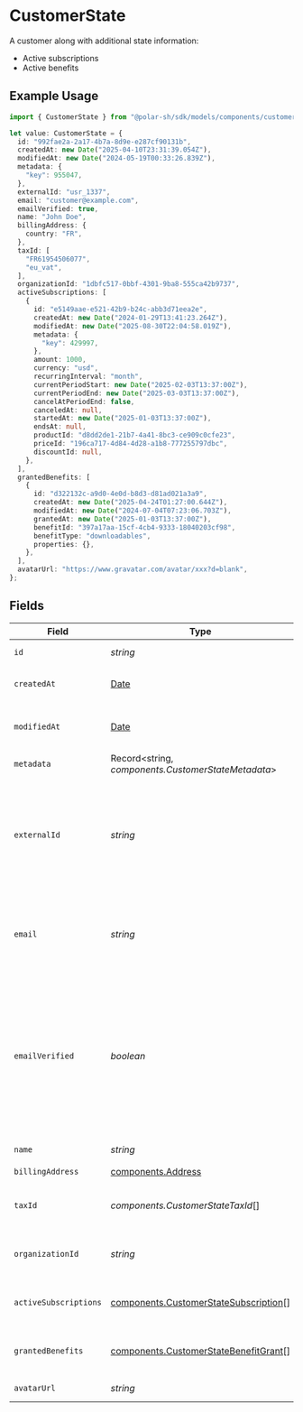 # CustomerState

A customer along with additional state information:

* Active subscriptions
* Active benefits

## Example Usage

```typescript
import { CustomerState } from "@polar-sh/sdk/models/components/customerstate.js";

let value: CustomerState = {
  id: "992fae2a-2a17-4b7a-8d9e-e287cf90131b",
  createdAt: new Date("2025-04-10T23:31:39.054Z"),
  modifiedAt: new Date("2024-05-19T00:33:26.839Z"),
  metadata: {
    "key": 955047,
  },
  externalId: "usr_1337",
  email: "customer@example.com",
  emailVerified: true,
  name: "John Doe",
  billingAddress: {
    country: "FR",
  },
  taxId: [
    "FR61954506077",
    "eu_vat",
  ],
  organizationId: "1dbfc517-0bbf-4301-9ba8-555ca42b9737",
  activeSubscriptions: [
    {
      id: "e5149aae-e521-42b9-b24c-abb3d71eea2e",
      createdAt: new Date("2024-01-29T13:41:23.264Z"),
      modifiedAt: new Date("2025-08-30T22:04:58.019Z"),
      metadata: {
        "key": 429997,
      },
      amount: 1000,
      currency: "usd",
      recurringInterval: "month",
      currentPeriodStart: new Date("2025-02-03T13:37:00Z"),
      currentPeriodEnd: new Date("2025-03-03T13:37:00Z"),
      cancelAtPeriodEnd: false,
      canceledAt: null,
      startedAt: new Date("2025-01-03T13:37:00Z"),
      endsAt: null,
      productId: "d8dd2de1-21b7-4a41-8bc3-ce909c0cfe23",
      priceId: "196ca717-4d84-4d28-a1b8-777255797dbc",
      discountId: null,
    },
  ],
  grantedBenefits: [
    {
      id: "d322132c-a9d0-4e0d-b8d3-d81ad021a3a9",
      createdAt: new Date("2025-04-24T01:27:00.644Z"),
      modifiedAt: new Date("2024-07-04T07:23:06.703Z"),
      grantedAt: new Date("2025-01-03T13:37:00Z"),
      benefitId: "397a17aa-15cf-4cb4-9333-18040203cf98",
      benefitType: "downloadables",
      properties: {},
    },
  ],
  avatarUrl: "https://www.gravatar.com/avatar/xxx?d=blank",
};
```

## Fields

| Field                                                                                                                                                           | Type                                                                                                                                                            | Required                                                                                                                                                        | Description                                                                                                                                                     | Example                                                                                                                                                         |
| --------------------------------------------------------------------------------------------------------------------------------------------------------------- | --------------------------------------------------------------------------------------------------------------------------------------------------------------- | --------------------------------------------------------------------------------------------------------------------------------------------------------------- | --------------------------------------------------------------------------------------------------------------------------------------------------------------- | --------------------------------------------------------------------------------------------------------------------------------------------------------------- |
| `id`                                                                                                                                                            | *string*                                                                                                                                                        | :heavy_check_mark:                                                                                                                                              | The ID of the customer.                                                                                                                                         | 992fae2a-2a17-4b7a-8d9e-e287cf90131b                                                                                                                            |
| `createdAt`                                                                                                                                                     | [Date](https://developer.mozilla.org/en-US/docs/Web/JavaScript/Reference/Global_Objects/Date)                                                                   | :heavy_check_mark:                                                                                                                                              | Creation timestamp of the object.                                                                                                                               |                                                                                                                                                                 |
| `modifiedAt`                                                                                                                                                    | [Date](https://developer.mozilla.org/en-US/docs/Web/JavaScript/Reference/Global_Objects/Date)                                                                   | :heavy_check_mark:                                                                                                                                              | Last modification timestamp of the object.                                                                                                                      |                                                                                                                                                                 |
| `metadata`                                                                                                                                                      | Record<string, *components.CustomerStateMetadata*>                                                                                                              | :heavy_check_mark:                                                                                                                                              | N/A                                                                                                                                                             |                                                                                                                                                                 |
| `externalId`                                                                                                                                                    | *string*                                                                                                                                                        | :heavy_check_mark:                                                                                                                                              | The ID of the customer in your system. This must be unique within the organization. Once set, it can't be updated.                                              | usr_1337                                                                                                                                                        |
| `email`                                                                                                                                                         | *string*                                                                                                                                                        | :heavy_check_mark:                                                                                                                                              | The email address of the customer. This must be unique within the organization.                                                                                 | customer@example.com                                                                                                                                            |
| `emailVerified`                                                                                                                                                 | *boolean*                                                                                                                                                       | :heavy_check_mark:                                                                                                                                              | Whether the customer email address is verified. The address is automatically verified when the customer accesses the customer portal using their email address. | true                                                                                                                                                            |
| `name`                                                                                                                                                          | *string*                                                                                                                                                        | :heavy_check_mark:                                                                                                                                              | The name of the customer.                                                                                                                                       | John Doe                                                                                                                                                        |
| `billingAddress`                                                                                                                                                | [components.Address](../../models/components/address.md)                                                                                                        | :heavy_check_mark:                                                                                                                                              | N/A                                                                                                                                                             |                                                                                                                                                                 |
| `taxId`                                                                                                                                                         | *components.CustomerStateTaxId*[]                                                                                                                               | :heavy_check_mark:                                                                                                                                              | N/A                                                                                                                                                             | [<br/>"911144442",<br/>"us_ein"<br/>]                                                                                                                           |
| `organizationId`                                                                                                                                                | *string*                                                                                                                                                        | :heavy_check_mark:                                                                                                                                              | The ID of the organization owning the customer.                                                                                                                 | 1dbfc517-0bbf-4301-9ba8-555ca42b9737                                                                                                                            |
| `activeSubscriptions`                                                                                                                                           | [components.CustomerStateSubscription](../../models/components/customerstatesubscription.md)[]                                                                  | :heavy_check_mark:                                                                                                                                              | The customer's active subscriptions.                                                                                                                            |                                                                                                                                                                 |
| `grantedBenefits`                                                                                                                                               | [components.CustomerStateBenefitGrant](../../models/components/customerstatebenefitgrant.md)[]                                                                  | :heavy_check_mark:                                                                                                                                              | The customer's active benefit grants.                                                                                                                           |                                                                                                                                                                 |
| `avatarUrl`                                                                                                                                                     | *string*                                                                                                                                                        | :heavy_check_mark:                                                                                                                                              | N/A                                                                                                                                                             | https://www.gravatar.com/avatar/xxx?d=blank                                                                                                                     |